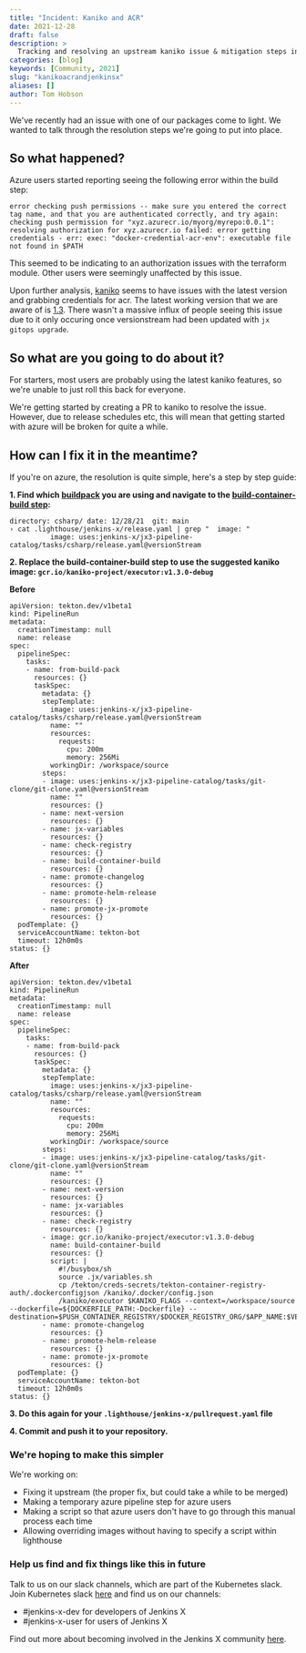 ```yaml
---
title: "Incident: Kaniko and ACR"
date: 2021-12-28
draft: false
description: >
  Tracking and resolving an upstream kaniko issue & mitigation steps in the meantime
categories: [blog]
keywords: [Community, 2021]
slug: "kanikoacrandjenkinsx"
aliases: []
author: Tom Hobson
---
```


We've recently had an issue with one of our packages come to light. We wanted to talk through the resolution steps we're going to put into place.

## So what happened?

Azure users started reporting seeing the following error within the build step:
```
error checking push permissions -- make sure you entered the correct tag name, and that you are authenticated correctly, and try again: checking push permission for "xyz.azurecr.io/myorg/myrepo:0.0.1": resolving authorization for xyz.azurecr.io failed: error getting credentials - err: exec: "docker-credential-acr-env": executable file not found in $PATH
```

This seemed to be indicating to an authorization issues with the terraform module. Other users were seemingly unaffected by this issue.

Upon further analysis, [kaniko](https://github.com/GoogleContainerTools/kaniko.git) seems to have issues with the latest version and grabbing credentials for acr. The latest working version that we are aware of is [1.3](https://github.com/GoogleContainerTools/kaniko/releases/tag/v1.3.0). There wasn't a massive influx of people seeing this issue due to it only occuring once versionstream had been updated with `jx gitops upgrade`.

## So what are you going to do about it?

For starters, most users are probably using the latest kaniko features, so we're unable to just roll this back for everyone.

We're getting started by creating a PR to kaniko to resolve the issue. However, due to release schedules etc, this will mean that getting started with azure will be broken for quite a while.


## How can I fix it in the meantime?
If you're on azure, the resolution is quite simple, here's a step by step guide:

**1.  Find which [buildpack](https://github.com/jenkins-x/jx3-pipeline-catalog) you are using and navigate to the [build-container-build step](https://github.com/jenkins-x/jx3-pipeline-catalog/blob/master/tasks/csharp/release.yaml#L55):**
```
directory: csharp/ date: 12/28/21  git: main 
› cat .lighthouse/jenkins-x/release.yaml | grep "  image: "
          image: uses:jenkins-x/jx3-pipeline-catalog/tasks/csharp/release.yaml@versionStream
```

**2. Replace the build-container-build step to use the suggested kaniko image: `gcr.io/kaniko-project/executor:v1.3.0-debug`**

**Before**
```
apiVersion: tekton.dev/v1beta1
kind: PipelineRun
metadata:
  creationTimestamp: null
  name: release
spec:
  pipelineSpec:
    tasks:
    - name: from-build-pack
      resources: {}
      taskSpec:
        metadata: {}
        stepTemplate:
          image: uses:jenkins-x/jx3-pipeline-catalog/tasks/csharp/release.yaml@versionStream
          name: ""
          resources:
            requests:
              cpu: 200m
              memory: 256Mi
          workingDir: /workspace/source
        steps:
        - image: uses:jenkins-x/jx3-pipeline-catalog/tasks/git-clone/git-clone.yaml@versionStream
          name: ""
          resources: {}
        - name: next-version
          resources: {}
        - name: jx-variables
          resources: {}
        - name: check-registry
          resources: {}
        - name: build-container-build
          resources: {}
        - name: promote-changelog
          resources: {}
        - name: promote-helm-release
          resources: {}
        - name: promote-jx-promote
          resources: {}
  podTemplate: {}
  serviceAccountName: tekton-bot
  timeout: 12h0m0s
status: {}
```

**After**
```
apiVersion: tekton.dev/v1beta1
kind: PipelineRun
metadata:
  creationTimestamp: null
  name: release
spec:
  pipelineSpec:
    tasks:
    - name: from-build-pack
      resources: {}
      taskSpec:
        metadata: {}
        stepTemplate:
          image: uses:jenkins-x/jx3-pipeline-catalog/tasks/csharp/release.yaml@versionStream
          name: ""
          resources:
            requests:
              cpu: 200m
              memory: 256Mi
          workingDir: /workspace/source
        steps:
        - image: uses:jenkins-x/jx3-pipeline-catalog/tasks/git-clone/git-clone.yaml@versionStream
          name: ""
          resources: {}
        - name: next-version
          resources: {}
        - name: jx-variables
          resources: {}
        - name: check-registry
          resources: {}
        - image: gcr.io/kaniko-project/executor:v1.3.0-debug
          name: build-container-build
          resources: {}
          script: |
            #!/busybox/sh
            source .jx/variables.sh
            cp /tekton/creds-secrets/tekton-container-registry-auth/.dockerconfigjson /kaniko/.docker/config.json
            /kaniko/executor $KANIKO_FLAGS --context=/workspace/source --dockerfile=${DOCKERFILE_PATH:-Dockerfile} --destination=$PUSH_CONTAINER_REGISTRY/$DOCKER_REGISTRY_ORG/$APP_NAME:$VERSION
        - name: promote-changelog
          resources: {}
        - name: promote-helm-release
          resources: {}
        - name: promote-jx-promote
          resources: {}
  podTemplate: {}
  serviceAccountName: tekton-bot
  timeout: 12h0m0s
status: {}
```

**3. Do this again for your `.lighthouse/jenkins-x/pullrequest.yaml` file**

**4. Commit and push it to your repository.**

### We're hoping to make this simpler

We're working on:
* Fixing it upstream (the proper fix, but could take a while to be merged)
* Making a temporary azure pipeline step for azure users
* Making a script so that azure users don't have to go through this manual process each time
* Allowing overriding images without having to specify a script within lighthouse


### Help us find and fix things like this in future

Talk to us on our slack channels, which are part of the Kubernetes slack. Join  Kubernetes slack [here](http://slack.k8s.io/) and find us on our channels:

* #jenkins-x-dev for developers of Jenkins X
* #jenkins-x-user for users of Jenkins X

Find out more about becoming involved in the Jenkins X community [here](https://jenkins-x.io/community/).
